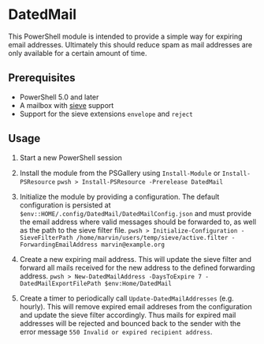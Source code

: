 # DatedMail

This PowerShell module is intended to provide a simple way for expiring email addresses.
Ultimately this should reduce spam as mail addresses are only available for a certain amount of time.

## Prerequisites

  * PowerShell 5.0 and later
  * A mailbox with [sieve](http://sieve.info/) support
  * Support for the sieve extensions `envelope` and `reject`

## Usage

  1. Start a new PowerShell session

  2. Install the module from the PSGallery using `Install-Module` or `Install-PSResource`
    ```pwsh
    > Install-PSResource -Prerelease DatedMail
    ```
  3. Initialize the module by providing a configuration. The default configuration is persisted at `$env::HOME/.config/DatedMail/DatedMailConfig.json` and must provide the email address where valid messages should be forwarded to, as well as the path to the sieve filter file.
    ```pwsh
    > Initialize-Configuration -SieveFilterPath /home/marvin/users/temp/sieve/active.filter -ForwardingEmailAddress marvin@example.org
    ```
  4. Create a new expiring mail address. This will update the sieve filter and forward all mails received for the new address to the defined forwarding address.
    ```pwsh
    > New-DatedMailAddress -DaysToExpire 7 -DatedMailExportFilePath $env:Home/DatedMail
    ```
  5. Create a timer to periodically call `Update-DatedMailAddresses` (e.g. hourly). This will remove expired email addreses from the configuration and update the sieve filter accordingly. Thus mails for expired mail addresses will be rejected and bounced back to the sender with the error message `550 Invalid or expired recipient address`.

